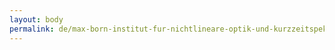 ```yaml
---
layout: body
permalink: de/max-born-institut-fur-nichtlineare-optik-und-kurzzeitspektroskopie/
---
```


